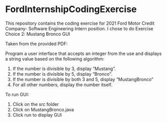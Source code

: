 # FordInternshipCodingExercise

This repository contains the coding exercise for 2021 Ford Motor Credit Company- Software Engineering Intern position.
I chose to do Exercise Choice 2: Mustang Bronco GUI

Taken from the provided PDF:

Program a user interface that accepts an integer from the use and displays a string value based
on the following algorithm:

1. If the number is divisible by 3, display “Mustang”.
2. If the number is divisible by 5, display “Bronco”.
3. If the number is divisible by both 3 and 5, display “MustangBronco”
4. For all other numbers, display the number itself.

To run GUI:
1. Click on the src folder
2. Click on MustangBronco.java
3. Click run to display GUI
